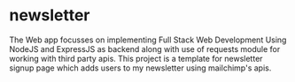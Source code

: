 # newsletter
The Web app focusses on implementing Full Stack Web Development Using NodeJS and ExpressJS as backend along with use of requests module for working with third party apis.  This project is a template for newsletter signup page which adds users to my newsletter using mailchimp's apis.
